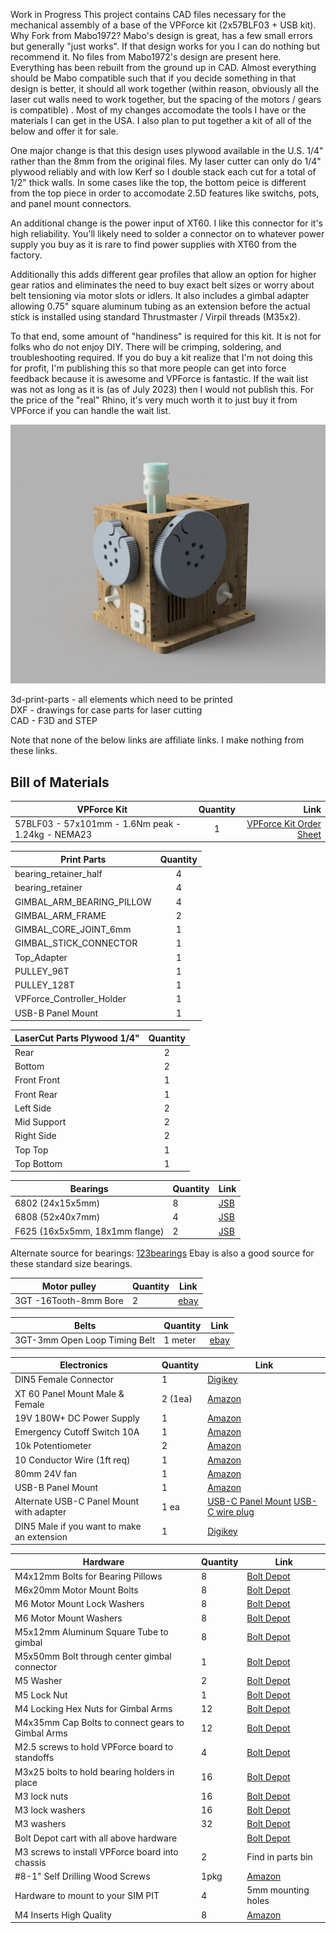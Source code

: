 Work in Progress
This project contains CAD files necessary for the mechanical assembly of a base of the VPForce kit (2x57BLF03 + USB kit).
Why Fork from Mabo1972? Mabo's design is great, has a few small errors but generally "just works". If that design works for you I can do nothing but recommend it.
No files from Mabo1972's design are present here. Everything has been rebuilt from the ground up in CAD. Almost everything should be Mabo compatible such that if you decide something in that design is better, it should all work together (within reason, obviously all the laser cut walls need to work together, but the spacing of the motors / gears is compatible) . Most of my changes accomodate the tools I have or the materials I can get in the USA. I also plan to put together a kit of all of the below and offer it for sale.

One major change is that this design uses plywood available in the U.S. 1/4" rather than the 8mm from the original files. My laser cutter can only do 1/4" plywood reliably and with low Kerf so I double stack each cut for a total of 1/2" thick walls. In some cases like the top, the bottom peice is different from the top piece in order to accomodate 2.5D features like switchs, pots, and panel mount connectors.

An additional change is the power input of XT60. I like this connector for it's high reliability. You'll likely need to solder a connector on to whatever power supply you buy as it is rare to find power supplies with XT60 from the factory. 

Additionally this adds different gear profiles that allow an option for higher gear ratios and eliminates the need to buy exact belt sizes or worry about belt tensioning via motor slots or idlers. 
It also includes a gimbal adapter allowing 0.75" square aluminum tubing as an extension before the actual stick is installed using standard Thrustmaster / Virpil threads (M35x2). 

To that end, some amount of "handiness" is required for this kit. It is not for folks who do not enjoy DIY. There will be crimping, soldering, and troubleshooting required. If you do buy a kit realize that I'm not doing this for profit, I'm publishing this so that more people can get into force feedback because it is awesome and VPForce is fantastic. If the wait list was not as long as it is (as of July 2023) then I would not publish this. For the price of the "real" Rhino, it's very much worth it to just buy it from VPForce if you can handle the wait list.

![image](new_FFB_VPForce.jpg) 

3d-print-parts - all elements which need to be printed  
DXF - drawings for case parts for laser cutting  
CAD - F3D and STEP

Note that none of the below links are affiliate links. I make nothing from these links.

## Bill of Materials

| VPForce Kit   | Quantity | Link |
|-------------- |:--------:|-----:|
|57BLF03 - 57x101mm - 1.6Nm peak - 1.24kg - NEMA23|1|[VPForce Kit Order Sheet](http://order.vpforce.eu) |

| Print Parts   | Quantity |
| ------------- |:--------:|
|bearing_retainer_half|4|
|bearing_retainer|4|
|GIMBAL_ARM_BEARING_PILLOW|4|
|GIMBAL_ARM_FRAME|2|
|GIMBAL_CORE_JOINT_6mm|1|
|GIMBAL_STICK_CONNECTOR |1|
|Top_Adapter |1|
|PULLEY_96T|1|
|PULLEY_128T|1|
|VPForce_Controller_Holder|1|
|USB-B Panel Mount |1|

| LaserCut Parts Plywood 1/4"| Quantity |
| -------------- |:--------:|
|Rear|2|
|Bottom|2|
|Front Front|1|
|Front Rear| 1|
|Left Side|2|
|Mid Support|2|
|Right Side|2|
|Top Top |1|
|Top Bottom |1|

| Bearings                      | Quantity  | Link |
| ----------------------------- | --------- | ---- |
| 6802 (24x15x5mm)              | 8  | [JSB](https://jsbgreatbearings.com/68022rs-c-9_87/68022rs-premium-6802-2rs-seal-bearing-6802-ball-bearings-6802-rs-abec3-p-310.html)|
| 6808 (52x40x7mm)              | 4  | [JSB](https://jsbgreatbearings.com/68082rs-c-9_300/68082rs-two-side-rubber-seals-bearing-6808rs-ball-bearings-6808-rs-p-676.html)|
| F625 (16x5x5mm, 18x1mm flange)| 2  | [JSB](https://jsbgreatbearings.com/f625zz-c-3_505/flange-ball-bearing-f625zz-metal-shields-f625zz-high-quality-f625-zz-p-1022.html) |

Alternate source for bearings: [123bearings](https://123bearings.com)
Ebay is also a good source for these standard size bearings.

| Motor pulley                  | Quantity  | Link |
| ----------------------------- | --------- | ---- |
| 3GT -16Tooth-8mm Bore         | 2  |[ebay](https://www.ebay.com/itm/225592008473) |

| Belts                  		| Quantity  | Link |
| ----------------------------- | --------- | ---- |
| 3GT-3mm Open Loop Timing Belt | 1 meter|[ebay](https://www.ebay.com/itm/224467077690?var=523250397611) |

|Electronics                |Quantity | Link|
|---------------------------| -------- | ---- |
|DIN5 Female Connector      | 1  |[Digikey](https://www.digikey.com/en/products/detail/cui-devices/MD-50PL100/500828)|
|XT 60 Panel Mount Male & Female  | 2 (1ea)  |[Amazon](https://a.co/d/0gA4TEY) |
|19V 180W+ DC Power Supply | 1  | [Amazon](https://a.co/d/iy1mMZF)|
|Emergency Cutoff Switch 10A| 1  |[Amazon](https://a.co/d/2vKUG6i) |
|10k Potentiometer          | 2  |[Amazon](https://a.co/d/dEJRBl2) |
|10 Conductor Wire (1ft req) | 1 |[Amazon](https://a.co/d/eSipjIW) |
|80mm 24V fan | 1| [Amazon](https://a.co/d/5TQbYCp)|
|USB-B Panel Mount | 1| [Amazon](https://a.co/d/8rjkGPT)|
|Alternate USB-C Panel Mount with adapter| 1 ea| [USB-C Panel Mount](https://a.co/d/2RB9gru) [USB-C wire plug](https://a.co/d/2es5Zsm)|
|DIN5 Male if you want to make an extension |1| [Digikey](https://www.digikey.com/en/products/detail/cui-devices/MD-50/96914)|

|Hardware                |Quantity | Link|
|---------------------------| -------- | ---- |
|M4x12mm Bolts for Bearing Pillows  |  8  | [Bolt Depot](https://www.boltdepot.com/Product-Details.aspx?product=13341) |
|M6x20mm Motor Mount Bolts          |  8  | [Bolt Depot](https://www.boltdepot.com/Product-Details.aspx?product=13352) |
|M6 Motor Mount Lock Washers        |  8  | [Bolt Depot](https://www.boltdepot.com/Product-Details.aspx?product=4813) |
|M6 Motor Mount Washers        |  8  | [Bolt Depot](https://www.boltdepot.com/Product-Details.aspx?product=4516) | 
|M5x12mm Aluminum Square Tube to gimbal  | 8 | [Bolt Depot](https://www.boltdepot.com/Product-Details.aspx?product=13344) |
|M5x50mm Bolt through center gimbal connector | 1| [Bolt Depot](https://www.boltdepot.com/Product-Details.aspx?product=13344) |
|M5 Washer |  2 | [Bolt Depot](https://www.boltdepot.com/Product-Details.aspx?product=4515)|
|M5 Lock Nut | 1 | [Bolt Depot](https://www.boltdepot.com/Product-Details.aspx?product=4794)|
|M4 Locking Hex Nuts for Gimbal Arms | 12| [Bolt Depot](https://www.boltdepot.com/Product-Details.aspx?product=4793)|
|M4x35mm Cap Bolts to connect gears to Gimbal Arms | 12 | [Bolt Depot](https://www.boltdepot.com/Product-Details.aspx?product=18949)|
|M2.5 screws to hold VPForce board to standoffs |4|[Bolt Depot](https://www.boltdepot.com/Product-Details.aspx?product=24854) |
|M3x25 bolts to hold bearing holders in place | 16|[Bolt Depot](https://www.boltdepot.com/Product-Details.aspx?product=18942) |
|M3 lock nuts | 16|[Bolt Depot](https://www.boltdepot.com/Product-Details.aspx?product=4792)|
|M3 lock washers | 16 | [Bolt Depot](https://www.boltdepot.com/Product-Details.aspx?product=4810)|
|M3 washers |32 |[Bolt Depot](https://www.boltdepot.com/Product-Details.aspx?product=4513)|
|Bolt Depot cart with all above hardware| | [Bolt Depot](https://www.boltdepot.com/cart/215477)|
|M3 screws to install VPForce board into chassis |2| Find in parts bin |
|#8-1" Self Drilling Wood Screws |  1pkg | [Amazon](https://a.co/d/aeVexTG)|
|Hardware to mount to your SIM PIT | 4 | 5mm mounting holes|
|M4 Inserts High Quality | 8| [Amazon](https://a.co/d/0r7RgK8)|


